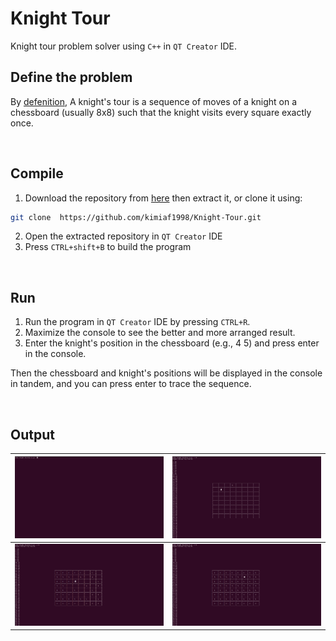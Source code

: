 # Knight Tour 
Knight tour problem solver using `C++` in `QT Creator` IDE.

## Define the problem
By [defenition](https://en.wikipedia.org/wiki/Knight%27s_tour), A knight's tour is a sequence of moves of a knight on a chessboard (usually 8x8) such that the knight visits every square exactly once. 

<br/>

## Compile
1. Download the repository from [here](https://github.com/kimiaf1998/Knight-Tour/archive/refs/heads/master.zip " this link") then extract it, or clone it using:
```bash
git clone  https://github.com/kimiaf1998/Knight-Tour.git
```

2. Open the extracted repository in `QT Creator` IDE
3. Press `CTRL+shift+B` to build the program

<br/>

## Run
1. Run the program in `QT Creator` IDE by pressing `CTRL+R`.
2. Maximize the console to see the better and more arranged result.  
3. Enter the knight's position in the chessboard (e.g., 4 5) and press enter in the console. 

Then the chessboard and knight's positions will be displayed in the console in tandem, and you can press enter to trace the sequence.

<br/>

## Output
|  ![screen 1](https://github.com/kimiaf1998/Knight-Tour/blob/master/output/screen%201.png "screen 1") |  ![screen 2](https://github.com/kimiaf1998/Knight-Tour/blob/master/output/screen%202.png "screen 2") |
| ------------ | ------------ |
|  ![screen 3](https://github.com/kimiaf1998/Knight-Tour/blob/master/output/screen%203.png "screen 3") | ![screen 4](https://github.com/kimiaf1998/Knight-Tour/blob/master/output/screen%204.png "screen 4")  |
